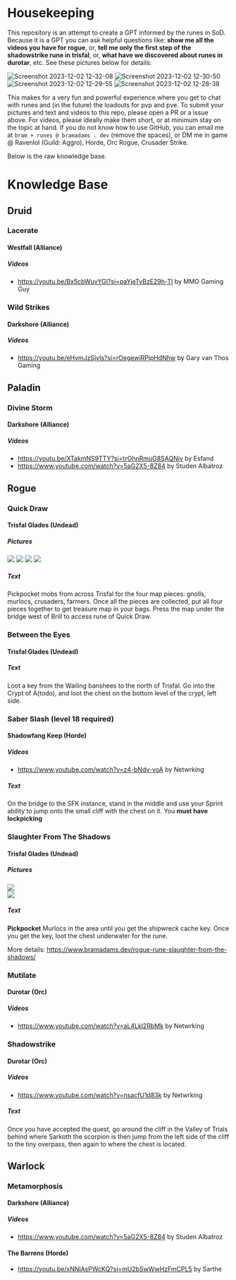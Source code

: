 # Housekeeping

This repository is an attempt to create a GPT informed by the runes in SoD. Because it is a GPT you can ask helpful questions like: **show me all the videos you have for rogue**, or, **tell me only the first step of the shadowstrike rune in trisfal**, or, **what have we discovered about runes in durotar**, etc. See these pictures below for details:

![Screenshot 2023-12-02 12-32-08](https://github.com/bramses/season-of-discovery/assets/3282661/f9319907-7aa8-4656-bf92-21c56c76a395)
![Screenshot 2023-12-02 12-30-50](https://github.com/bramses/season-of-discovery/assets/3282661/b4a5f54e-ff17-4e5c-8838-ed79c523e450)
![Screenshot 2023-12-02 12-29-55](https://github.com/bramses/season-of-discovery/assets/3282661/f516f161-53bc-4edb-bb31-fb540ddb52b8)
![Screenshot 2023-12-02 12-28-38](https://github.com/bramses/season-of-discovery/assets/3282661/b7fa948c-ad7c-431f-9b08-8d82827fff35)


This makes for a very fun and powerful experience where you get to chat with runes and (in the future) the loadouts for pvp and pve. To submit your pictures and text and videos to this repo, please open a PR or a issue above. For videos, please ideally make them short, or at minimum stay on the topic at hand. If you do not know how to use GitHub, you can email me at `bram + runes @ bramadams . dev` (remove the spaces), or DM me in game @ Ravenlol (Guild: Aggro), Horde, Orc Rogue, Crusader Strike. 

Below is the raw knowledge base.

# Knowledge Base

## Druid

### Lacerate

#### Westfall (Alliance)

##### Videos

- https://youtu.be/Bx5cbWuvYGI?si=paYjeTvBzE29h-TI by MMO Gaming Guy

### Wild Strikes

#### Darkshore (Alliance)

##### Videos

- https://youtu.be/eHymJzSjyls?si=rOegewjRPjpHdNhw by Gary van Thos Gaming

## Paladin

### Divine Storm

#### Darkshore (Alliance)

##### Videos

- https://youtu.be/XTakmNS9TTY?si=trOhnRmuG8SAQNiv by Esfand
- https://www.youtube.com/watch?v=5aG2X5-8Z84 by Studen Albatroz

## Rogue

### Quick Draw

#### Trisfal Glades (Undead)

##### Pictures

![](https://www.bramadams.dev/content/images/2023/12/Drawing-2023-12-02-02.53.24.excalidraw.png)
![](https://www.bramadams.dev/content/images/size/w1600/2023/12/Screenshot-2023-12-01-at-10.40.26-PM.jpg)
![](https://www.bramadams.dev/content/images/size/w1600/2023/12/Screenshot-2023-12-01-at-10.42.33-PM.jpg)
![](https://www.bramadams.dev/content/images/size/w1600/2023/12/Screenshot-2023-12-01-at-10.51.54-PM.jpg)

##### Text

Pickpocket mobs from across Trisfal for the four map pieces: gnolls, murlocs, crusaders, farmers. Once all the pieces are collected, put all four pieces together to get treasure map in your bags. Press the map under the bridge west of Brill to access rune of Quick Draw.

### Between the Eyes

#### Trisfal Glades (Undead)

##### Text

Loot a key from the Wailing banshees to the north of Trisfal. Go into the Crypt of A(todo), and loot the chest on the bottom level of the crypt, left side.

### Saber Slash (level 18 required)

#### Shadowfang Keep (Horde)

##### Videos

- https://www.youtube.com/watch?v=z4-bNdv-voA by Netwrking

##### Text

On the bridge to the SFK instance, stand in the middle and use your Sprint ability to jump onto the small cliff with the chest on it. You **must have lockpicking**

### Slaughter From The Shadows

#### Trisfal Glades (Undead)

##### Pictures

![](<https://www.bramadams.dev/content/images/2023/12/Drawing-2023-12-02-01.00.15.excalidraw.png>)  
![](<https://www.bramadams.dev/content/images/size/w1600/2023/12/Screenshot-2023-12-01-at-8.30.52-PM.jpg>)

##### Text

**Pickpocket** Murlocs in the area until you get the shipwreck cache key. Once you get the key, loot the chest underwater for the rune.

More details: https://www.bramadams.dev/rogue-rune-slaughter-from-the-shadows/

### Mutilate

#### Durotar (Orc)

##### Videos

- <https://www.youtube.com/watch?v=aL4Lkl2RbMk> by Netwrking

### Shadowstrike

#### Durotar (Orc)

##### Videos

- <https://www.youtube.com/watch?v=nsacfU1d83k> by Netwrking

##### Text

Once you have accepted the quest, go around the cliff in the Valley of Trials behind where Sarkoth the scorpion is then jump from the left side of the cliff to the tiny overpass, then again to where the chest is located.

## Warlock

### Metamorphosis

#### Darkshore (Alliance)

##### Videos

- https://www.youtube.com/watch?v=5aG2X5-8Z84 by Studen Albatroz

#### The Barrens (Horde)

- https://youtu.be/xNNlAsPWcKQ?si=mU2bSwWwHzFmCPL5 by Sarthe
